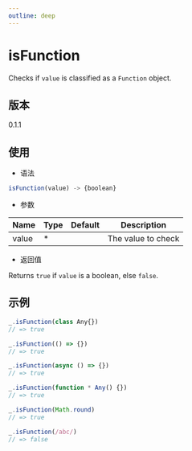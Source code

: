 ```yaml
---
outline: deep
---
```


# isFunction

Checks if `value` is classified as a `Function` object.

## 版本

0.1.1

## 使用

- 语法

```js
isFunction(value) -> {boolean}
```

- 参数

| Name    | Type  | Default | Description               |
|---------|-------|---------|---------------------------|
| value   | *     |         | The value to check        |

- 返回值

Returns `true` if `value` is a boolean, else `false`.

## 示例

```js
_.isFunction(class Any{})
// => true

_.isFunction(() => {})
// => true

_.isFunction(async () => {})
// => true

_.isFunction(function * Any() {})
// => true

_.isFunction(Math.round)
// => true

_.isFunction(/abc/)
// => false
```
